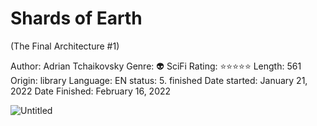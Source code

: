 # Shards of Earth
(The Final Architecture #1)

Author: Adrian Tchaikovsky
Genre: 👽 SciFi
Rating: ⭐️⭐️⭐️⭐️⭐️
Length: 561
Origin: library
Language: EN
status: 5. finished
Date started: January 21, 2022
Date Finished: February 16, 2022

![Untitled](Shards%20of%20Earth%20(The%20Final%20Architecture%20#1)%2008d4102d628a4066bc0be879dcd17663/Untitled.png)